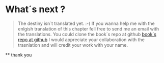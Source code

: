 # What´s next ?

> The destiny isn´t translated yet.  :-(
> If you wanna help me with the enlgish translation of this chapter fell free to send me an email with the translations.
> You could clone the book´s repo at github [book´s repo at github](https://github.com/primerproyecto/euroasiatika-el-libro)
> I would appreciate your collaboration with the trasnlation and will credit your work with your name.

** thank you


